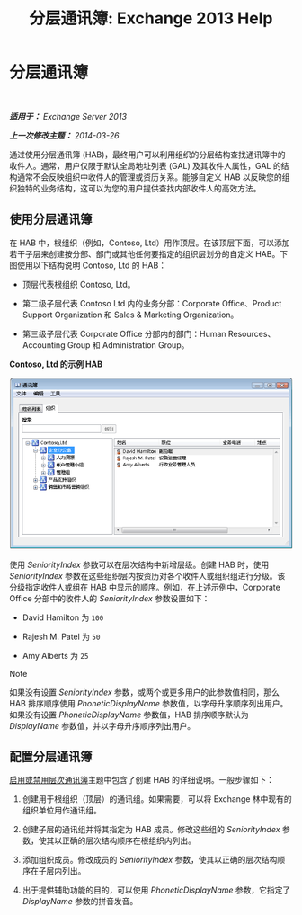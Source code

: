﻿---
title: '分层通讯簿: Exchange 2013 Help'
TOCTitle: 分层通讯簿
ms:assetid: a1d277a0-5437-40af-aade-e4730a0d1308
ms:mtpsurl: https://technet.microsoft.com/zh-cn/library/Ff629379(v=EXCHG.150)
ms:contentKeyID: 50491242
ms.date: 01/11/2018
mtps_version: v=EXCHG.150
ms.translationtype: HT
---

# 分层通讯簿

 

_**适用于：** Exchange Server 2013_

_**上一次修改主题：** 2014-03-26_

通过使用分层通讯簿 (HAB)，最终用户可以利用组织的分层结构查找通讯簿中的收件人。通常，用户仅限于默认全局地址列表 (GAL) 及其收件人属性，GAL 的结构通常不会反映组织中收件人的管理或资历关系。能够自定义 HAB 以反映您的组织独特的业务结构，这可以为您的用户提供查找内部收件人的高效方法。

## 使用分层通讯簿

在 HAB 中，根组织（例如，Contoso, Ltd）用作顶层。在该顶层下面，可以添加若干子层来创建按分部、部门或其他任何要指定的组织层划分的自定义 HAB。下图使用以下结构说明 Contoso, Ltd 的 HAB：

  - 顶层代表根组织 Contoso, Ltd。

  - 第二级子层代表 Contoso Ltd 内的业务分部：Corporate Office、Product Support Organization 和 Sales & Marketing Organization。

  - 第三级子层代表 Corporate Office 分部内的部门：Human Resources、Accounting Group 和 Administration Group。

**Contoso, Ltd 的示例 HAB**

![分层通讯簿对话框](images/Ff629379.d8cc782f-61cd-44c4-9c74-432ebea0c3db(EXCHG.150).gif "分层通讯簿对话框")

使用 *SeniorityIndex* 参数可以在层次结构中新增层级。创建 HAB 时，使用 *SeniorityIndex* 参数在这些组织层内按资历对各个收件人或组织组进行分级。该分级指定收件人或组在 HAB 中显示的顺序。例如，在上述示例中，Corporate Office 分部中的收件人的 *SeniorityIndex* 参数设置如下：

  - David Hamilton 为 `100`

  - Rajesh M. Patel 为 `50`

  - Amy Alberts 为 `25`

> [!NOTE]
> 如果没有设置 <em>SeniorityIndex</em> 参数，或两个或更多用户的此参数值相同，那么 HAB 排序顺序使用 <em>PhoneticDisplayName</em> 参数值，以字母升序顺序列出用户。如果没有设置 <em>PhoneticDisplayName</em> 参数值，HAB 排序顺序默认为 <em>DisplayName</em> 参数值，并以字母升序顺序列出用户。


## 配置分层通讯簿

[启用或禁用层次通讯簿](enable-or-disable-hierarchical-address-books-exchange-2013-help.md)主题中包含了创建 HAB 的详细说明。一般步骤如下：

1.  创建用于根组织（顶层）的通讯组。如果需要，可以将 Exchange 林中现有的组织单位用作通讯组。

2.  创建子层的通讯组并将其指定为 HAB 成员。修改这些组的 *SeniorityIndex* 参数，使其以正确的层次结构顺序在根组织内列出。

3.  添加组织成员。修改成员的 *SeniorityIndex* 参数，使其以正确的层次结构顺序在子层内列出。

4.  出于提供辅助功能的目的，可以使用 *PhoneticDisplayName* 参数，它指定了 *DisplayName* 参数的拼音发音。

